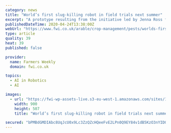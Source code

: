 ```yaml
---
category: news
title: "World’s first slug-killing robot in field trials next summer"
excerpt: "A prototype resulting from the initiative led by Jenna Ross from agri-innovation centre Crop Health and Protection, in collaboration with the Small Robot Company; British artificial intelligence firm Cosmonio; and Devon-based farmer, James Lee, is expected to enter field trials in summer 2021. See also: Herts grower puts hoe to the test in ..."
publishedDateTime: 2020-04-24T13:38:00Z
webUrl: "https://www.fwi.co.uk/arable/crop-management/pests/worlds-first-slug-killing-robot-in-field-trials-next-summer"
type: article
quality: 39
heat: 39
published: false

provider:
  name: Farmers Weekly
  domain: fwi.co.uk

topics:
  - AI in Robotics
  - AI

images:
  - url: "https://fwi-wp-assets-live.s3-eu-west-1.amazonaws.com/sites/1/2016/08/slug-on-OSR-c-Blackthorn-Arable.jpg"
    width: 900
    height: 507
    title: "World’s first slug-killing robot in field trials next summer"

secured: "bPMBdGMDIAbc8UqJcU0x9Lc3ZzQZcHQeeFvE2LPn0Q9EY84v1dB5KzO3nYID0t3v0uxnGyV+QzvjF0jq+mrT5fdZrzGzVbrtfflD7OJk49m3ojSroPRJxelEFE4V1eCqcMaDWmKf614P7luaP5aUkKcnWWpBprlZr7dijHir1d6aGHC/q/FSjUZUlaLwwN2Ix7K2gXzHCmJXasIaQxSWldBJJ+ouvHzaxOPwfa0X7U8IVdwp31CvewWmUyBGKS+HOfc80llv+POHBjVjSOw0x/vQ78MQGZhGYfV9/PHmxId2jzB1tVOXudboUWgtoMnh;mbFpHG3I+/LW8KL51JDd5A=="
---
```


